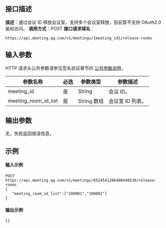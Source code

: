 ## 接口描述
**描述**：通过会议 ID 释放会议室，支持多个会议室释放，目前暂不支持 OAuth2.0 鉴权访问。
**调用方式**：POST
**接口请求域名**：
```Plaintext
https://api.meeting.qq.com/v1/meetings/{meeting_id}/release-rooms
```




## 输入参数
HTTP 请求头公共参数请参见签名验证章节的 [公共参数说明](https://cloud.tencent.com/document/product/1095/42413#.E5.85.AC.E5.85.B1.E5.8F.82.E6.95.B0)，

| 参数名称             | 必选 | 参数类型   | 参数描述       |
| -------------------- | ---- | ---------- | -------------- |
| meeting_id           | 是   | String     | 会议 ID。       |
| meeting_room_id_list | 是   | String 数组 | 会议室 ID 列表。 |



## 输出参数

无，失败返回错误信息。



## 示例

#### 输入示例
```plaintext
POST
https://api.meeting.qq.com/v1/meetings/6524541286408448530/release-rooms
{
   "meeting_room_id_list":["100001","100002"]
}

```




#### 输出示例
```plaintext
{}
```
